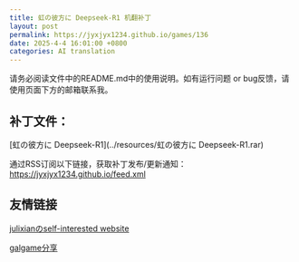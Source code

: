 ```yaml
---
title: 虹の彼方に Deepseek-R1 机翻补丁
layout: post
permalink: https://jyxjyx1234.github.io/games/136
date: 2025-4-4 16:01:00 +0800
categories: AI translation
---
```



请务必阅读文件中的README.md中的使用说明。如有运行问题 or bug反馈，请使用页面下方的邮箱联系我。



## 补丁文件：

[虹の彼方に Deepseek-R1](../resources/虹の彼方に Deepseek-R1.rar)

 

通过RSS订阅以下链接，获取补丁发布/更新通知：https://jyxjyx1234.github.io/feed.xml

## 友情链接

[julixianのself-interested website](https://julixian-siw.worldsystem.top/) 

[galgame分享](https://t.me/galgpt)
